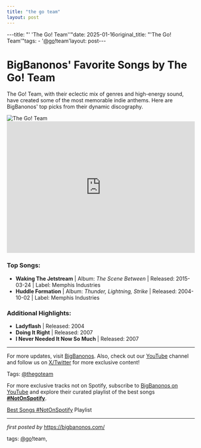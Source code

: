 ```yaml
---
title: "the go team"
layout: post
---
```

---title: "' 'The Go! Team''"date: 2025-01-16original_title: "'The Go! Team'"tags:  - '[@go](/tags/go/)!team'layout: post---<!-- Title of the Post --><h1>BigBanonos' Favorite Songs by The Go! Team</h1> <!-- Introductory Text --><p>The Go! Team, with their eclectic mix of genres and high-energy sound, have created some of the most memorable indie anthems. Here are BigBanonos' top picks from their dynamic discography.</p> <!-- Featured Image --><div> <img src="https://i.ytimg.com/vi/68wi5gqM_as/hq720.jpg?sqp=-oaymwE7CK4FEIIDSFryq4qpAy0IARUAAAAAGAElAADIQj0AgKJD8AEB-AH-CYAC0AWKAgwIABABGBsgEyh_MA8=&rs=AOn4CLAHAh0X-n9DdvbnRWIAGQIUI72YfQ" alt="The Go! Team"></div> <!-- Spotify Embed --><div> <iframe src="https://open.spotify.com/embed/playlist/0H6Pwq6bj0UgjgcbjPfCuJ?utm_source=generator" width="100%" height="352" frameBorder="0" allowfullscreen="" allow="autoplay; clipboard-write; encrypted-media; fullscreen; picture-in-picture" loading="lazy"></iframe></div> <!-- Song Information --><h3>Top Songs:</h3><ul> <li><strong>Waking The Jetstream</strong> | Album: <em>The Scene Between</em> | Released: 2015-03-24 | Label: Memphis Industries</li> <li><strong>Huddle Formation</strong> | Album: <em>Thunder, Lightning, Strike</em> | Released: 2004-10-02 | Label: Memphis Industries</li></ul> <h3>Additional Highlights:</h3><ul> <li><strong>Ladyflash</strong> | Released: 2004</li> <li><strong>Doing It Right</strong> | Released: 2007</li> <li><strong>I Never Needed It Now So Much</strong> | Released: 2007</li></ul> <!-- Footer Links --><hr /><p>For more updates, visit <a href="https://bigbanonos.com/" target="_blank">BigBanonos</a>. Also, check out our <a href="https://www.youtube.com/[@BigBanonos](/tags/BigBanonos/)" target="_blank">YouTube</a> channel and follow us on <a href="https://x.com/bigbanonos" target="_blank">X/Twitter</a> for more exclusive content!</p> <!-- Tags --><p>Tags: [@thegoteam](/tags/thegoteam/)</p><!--Subscribe and Playlist Links--><div>    <p>For more exclusive tracks not on Spotify, subscribe to <a href="https://www.youtube.com/[@BigBanonos](/tags/BigBanonos/)" target="_blank">BigBanonos on YouTube</a> and explore their curated playlist of the best songs <strong>[#NotOnSpotify](/tags/NotOnSpotify/)</strong>.</p>    <p><a href="https://www.youtube.com/playlist?list=PLtuNtuTatqI0kFahUCbtbfenC_ET5O_tr" target="_blank">Best Songs [#NotOnSpotify](/tags/NotOnSpotify/) Playlist<br /></a></p></div><hr /><p><em>first posted by</em> <a href="https://bigbanonos.com/" rel="noopener" target="_new">https://bigbanonos.com/</a></p><p>tags: [@go](/tags/go/)!team,</p>
